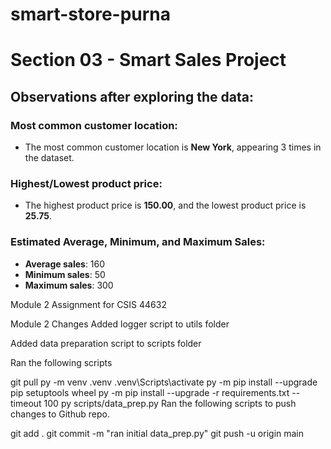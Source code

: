 # smart-store-purna


# Section 03 - Smart Sales Project

## Observations after exploring the data:

### Most common customer location:
- The most common customer location is **New York**, appearing 3 times in the dataset.

### Highest/Lowest product price:
- The highest product price is **150.00**, and the lowest product price is **25.75**.

### Estimated Average, Minimum, and Maximum Sales:
- **Average sales**: 160
- **Minimum sales**: 50
- **Maximum sales**: 300


Module 2 Assignment for CSIS 44632

Module 2 Changes
Added logger script to utils folder

Added data preparation script to scripts folder

Ran the following scripts

git pull
py -m venv .venv
.venv\Scripts\activate
py -m pip install --upgrade pip setuptools wheel
py -m pip install --upgrade -r requirements.txt --timeout 100
py scripts/data_prep.py
Ran the following scripts to push changes to Github repo.

git add .
git commit -m "ran initial data_prep.py"
git push -u origin main


